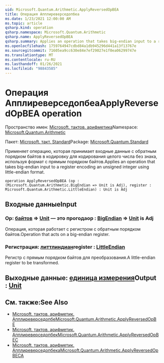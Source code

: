 ```yaml
---
uid: Microsoft.Quantum.Arithmetic.ApplyReversedOpBEA
title: Операция Апплиреверседопбеа
ms.date: 1/23/2021 12:00:00 AM
ms.topic: article
qsharp.kind: operation
qsharp.namespace: Microsoft.Quantum.Arithmetic
qsharp.name: ApplyReversedOpBEA
qsharp.summary: Applies an operation that takes big-endian input to a register encoding an unsigned integer using little-endian format.
ms.openlocfilehash: 1759764947cdbd84a1db945296d441a13f13767e
ms.sourcegitcommit: 71605ea9cc630e84e7ef29027e1f0ea06299747e
ms.translationtype: MT
ms.contentlocale: ru-RU
ms.lasthandoff: 01/26/2021
ms.locfileid: "98843585"
---
```

# <a name="applyreversedopbea-operation"></a><span data-ttu-id="c530c-102">Операция Апплиреверседопбеа</span><span class="sxs-lookup"><span data-stu-id="c530c-102">ApplyReversedOpBEA operation</span></span>

<span data-ttu-id="c530c-103">Пространство имен: [Microsoft. тактов. арифметика](xref:Microsoft.Quantum.Arithmetic)</span><span class="sxs-lookup"><span data-stu-id="c530c-103">Namespace: [Microsoft.Quantum.Arithmetic](xref:Microsoft.Quantum.Arithmetic)</span></span>

<span data-ttu-id="c530c-104">Пакет: [Microsoft. такт. Standard](https://nuget.org/packages/Microsoft.Quantum.Standard)</span><span class="sxs-lookup"><span data-stu-id="c530c-104">Package: [Microsoft.Quantum.Standard](https://nuget.org/packages/Microsoft.Quantum.Standard)</span></span>


<span data-ttu-id="c530c-105">Применяет операцию, которая принимает входные данные с обратным порядком байтов в кодировку для кодирования целого числа без знака, используя формат с прямым порядком байтов.</span><span class="sxs-lookup"><span data-stu-id="c530c-105">Applies an operation that takes big-endian input to a register encoding an unsigned integer using little-endian format.</span></span>

```qsharp
operation ApplyReversedOpBEA (op : (Microsoft.Quantum.Arithmetic.BigEndian => Unit is Adj), register : Microsoft.Quantum.Arithmetic.LittleEndian) : Unit is Adj
```


## <a name="input"></a><span data-ttu-id="c530c-106">Входные данные</span><span class="sxs-lookup"><span data-stu-id="c530c-106">Input</span></span>

### <a name="op--bigendian--unit--is-adj"></a><span data-ttu-id="c530c-107">Op: [байтов](xref:Microsoft.Quantum.Arithmetic.BigEndian) => [Unit](xref:microsoft.quantum.lang-ref.unit)  — это прогода</span><span class="sxs-lookup"><span data-stu-id="c530c-107">op : [BigEndian](xref:Microsoft.Quantum.Arithmetic.BigEndian) => [Unit](xref:microsoft.quantum.lang-ref.unit)  is Adj</span></span>

<span data-ttu-id="c530c-108">Операция, которая работает с регистром с обратным порядком байтов.</span><span class="sxs-lookup"><span data-stu-id="c530c-108">Operation that acts on a big-endian register.</span></span>


### <a name="register--littleendian"></a><span data-ttu-id="c530c-109">Регистрация: [литтлиндиан](xref:Microsoft.Quantum.Arithmetic.LittleEndian)</span><span class="sxs-lookup"><span data-stu-id="c530c-109">register : [LittleEndian](xref:Microsoft.Quantum.Arithmetic.LittleEndian)</span></span>

<span data-ttu-id="c530c-110">Регистр с прямым порядком байтов для преобразования.</span><span class="sxs-lookup"><span data-stu-id="c530c-110">A little-endian register to be transformed.</span></span>



## <a name="output--unit"></a><span data-ttu-id="c530c-111">Выходные данные: [единица измерения](xref:microsoft.quantum.lang-ref.unit)</span><span class="sxs-lookup"><span data-stu-id="c530c-111">Output : [Unit](xref:microsoft.quantum.lang-ref.unit)</span></span>



## <a name="see-also"></a><span data-ttu-id="c530c-112">См. также:</span><span class="sxs-lookup"><span data-stu-id="c530c-112">See Also</span></span>

- [<span data-ttu-id="c530c-113">Microsoft. тактов. арифметик. Апплиреверседопбе</span><span class="sxs-lookup"><span data-stu-id="c530c-113">Microsoft.Quantum.Arithmetic.ApplyReversedOpBE</span></span>](xref:Microsoft.Quantum.Arithmetic.ApplyReversedOpBE)
- [<span data-ttu-id="c530c-114">Microsoft. тактов. арифметик. Апплиреверседопбек</span><span class="sxs-lookup"><span data-stu-id="c530c-114">Microsoft.Quantum.Arithmetic.ApplyReversedOpBEC</span></span>](xref:Microsoft.Quantum.Arithmetic.ApplyReversedOpBEC)
- [<span data-ttu-id="c530c-115">Microsoft. тактов. арифметик. Апплиреверседопбека</span><span class="sxs-lookup"><span data-stu-id="c530c-115">Microsoft.Quantum.Arithmetic.ApplyReversedOpBECA</span></span>](xref:Microsoft.Quantum.Arithmetic.ApplyReversedOpBECA)